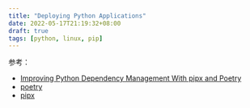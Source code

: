 ```yaml
---
title: "Deploying Python Applications"
date: 2022-05-17T21:19:32+08:00
draft: true
tags: [python, linux, pip]
---
```




<!--more-->

参考：

* [Improving Python Dependency Management With pipx and Poetry](https://cedaei.com/posts/python-poetry-pipx/)
* [poetry](https://python-poetry.org/docs/)
* [pipx](https://pypa.github.io/pipx/)
